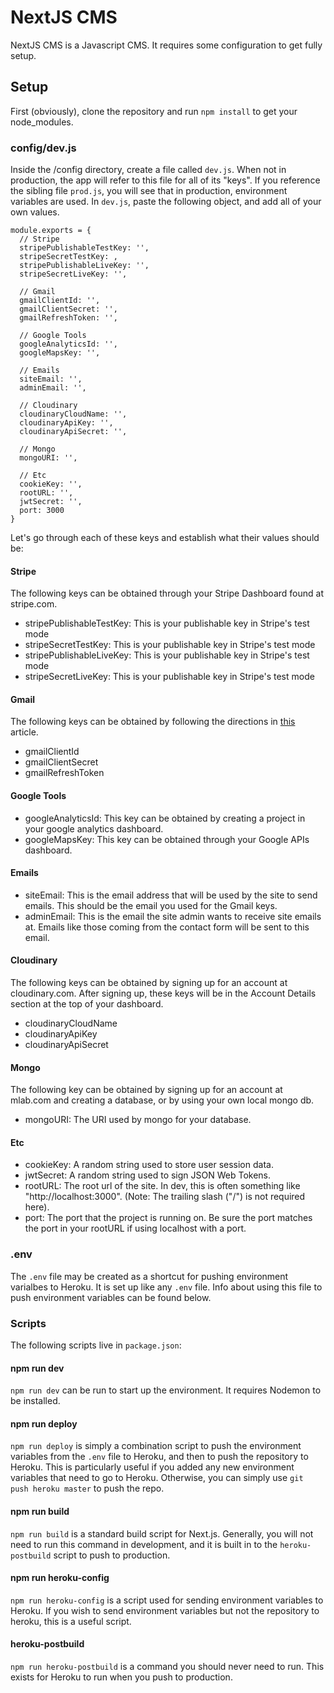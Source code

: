 # NextJS CMS
NextJS CMS is a Javascript CMS. It requires some configuration to get fully setup.

## Setup
First (obviously), clone the repository and run `npm install` to get your node_modules.

### config/dev.js
Inside the /config directory, create a file called `dev.js`. When not in production, the app will refer to this file for all of its "keys". If you reference the sibling file `prod.js`, you will see that in production, environment variables are used. In `dev.js`, paste the following object, and add all of your own values.

    module.exports = {
      // Stripe
      stripePublishableTestKey: '',
      stripeSecretTestKey: ,
      stripePublishableLiveKey: '',
      stripeSecretLiveKey: '',

      // Gmail
      gmailClientId: '',
      gmailClientSecret: '',
      gmailRefreshToken: '',

      // Google Tools
      googleAnalyticsId: '',
      googleMapsKey: '',

      // Emails
      siteEmail: '',
      adminEmail: '',

      // Cloudinary
      cloudinaryCloudName: '',
      cloudinaryApiKey: '',
      cloudinaryApiSecret: '',

      // Mongo
      mongoURI: '',

      // Etc
      cookieKey: '',
      rootURL: '',
      jwtSecret: '',
      port: 3000
    }

Let's go through each of these keys and establish what their values should be:

#### Stripe
The following keys can be obtained through your Stripe Dashboard found at stripe.com.
* stripePublishableTestKey: This is your publishable key in Stripe's test mode
* stripeSecretTestKey: This is your publishable key in Stripe's test mode
* stripePublishableLiveKey: This is your publishable key in Stripe's test mode
* stripeSecretLiveKey: This is your publishable key in Stripe's test mode

#### Gmail
The following keys can be obtained by following the directions in [this](https://medium.com/@nickroach_50526/sending-emails-with-node-js-using-smtp-gmail-and-oauth2-316fe9c790a1 "this") article.
* gmailClientId
* gmailClientSecret
* gmailRefreshToken

#### Google Tools
* googleAnalyticsId: This key can be obtained by creating a project in your google analytics dashboard.
* googleMapsKey: This key can be obtained through your Google APIs dashboard.

#### Emails
* siteEmail: This is the email address that will be used by the site to send emails. This should be the email you used for the Gmail keys.
* adminEmail: This is the email the site admin wants to receive site emails at. Emails like those coming from the contact form will be sent to this email.

#### Cloudinary
The following keys can be obtained by signing up for an account at cloudinary.com. After signing up, these keys will be in the Account Details section at the top of your dashboard.
* cloudinaryCloudName
* cloudinaryApiKey
* cloudinaryApiSecret

#### Mongo
The following key can be obtained by signing up for an account at mlab.com and creating a database, or by using your own local mongo db.
* mongoURI: The URI used by mongo for your database.

#### Etc
* cookieKey: A random string used to store user session data.
* jwtSecret: A random string used to sign JSON Web Tokens.
* rootURL: The root url of the site. In dev, this is often something like "http://localhost:3000". (Note: The trailing slash ("/") is not required here).
*  port: The port that the project is running on. Be sure the port matches the port in your rootURL if using localhost with a port.

### .env
The `.env` file may be created as a shortcut for pushing environment varialbes to Heroku. It is set up like any `.env` file. Info about using this file to push environment variables can be found below.

### Scripts
The following scripts live in `package.json`:

#### npm run dev
`npm run dev` can be run to start up the environment. It requires Nodemon to be installed.

#### npm run deploy
`npm run deploy` is simply a combination script to push the environment variables from the `.env` file to Heroku, and then to push the repository to Heroku. This is particularly useful if you added any new environment variables that need to go to Heroku. Otherwise, you can simply use `git push heroku master` to push the repo.

#### npm run build
`npm run build` is a standard build script for Next.js. Generally, you will not need to run this command in development, and it is built in to the `heroku-postbuild` script to push to production.

#### npm run heroku-config
`npm run heroku-config` is a script used for sending environment variables to Heroku. If you wish to send environment variables but not the repository to heroku, this is a useful script.

#### heroku-postbuild
`npm run heroku-postbuild` is a command you should never need to run. This exists for Heroku to run when you push to production.
